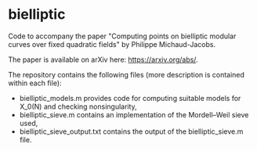 # bielliptic
Code to accompany the paper "Computing points on bielliptic modular curves over fixed quadratic fields" by Philippe Michaud-Jacobs.

The paper is available on arXiv here: https://arxiv.org/abs/.

The repository contains the following files (more description is contained within each file):

- bielliptic_models.m provides code for computing suitable models for X_0(N) and checking nonsingularity,
- bielliptic_sieve.m contains an implementation of the Mordell–Weil sieve used,
- bielliptic_sieve_output.txt contains the output of the bielliptic_sieve.m file.
